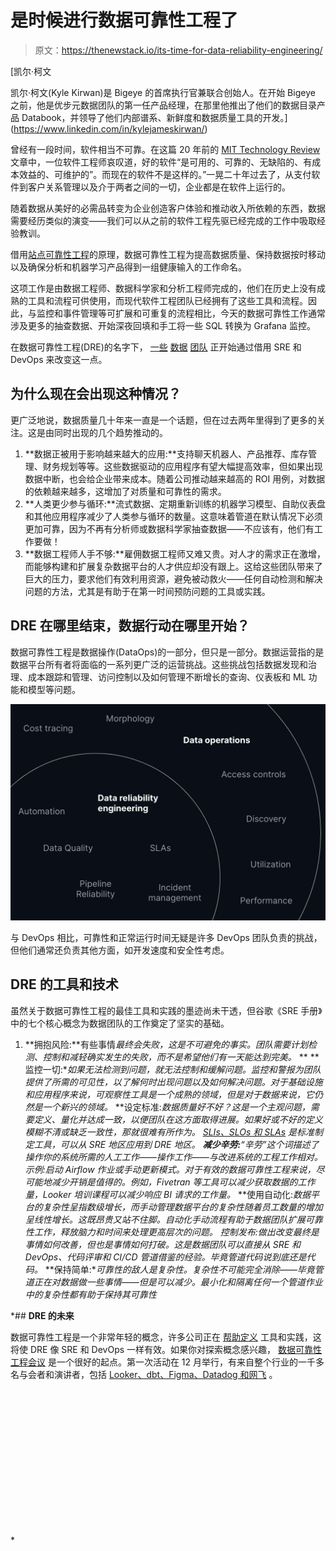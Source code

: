 # 是时候进行数据可靠性工程了

> 原文：<https://thenewstack.io/its-time-for-data-reliability-engineering/>

[](https://www.linkedin.com/in/kylejameskirwan/)

 [凯尔·柯文

凯尔·柯文(Kyle Kirwan)是 Bigeye 的首席执行官兼联合创始人。在开始 Bigeye 之前，他是优步元数据团队的第一任产品经理，在那里他推出了他们的数据目录产品 Databook，并领导了他们内部谱系、新鲜度和数据质量工具的开发。](https://www.linkedin.com/in/kylejameskirwan/) [](https://www.linkedin.com/in/kylejameskirwan/)

曾经有一段时间，软件相当不可靠。在这篇 20 年前的 [MIT Technology Review](https://t.sidekickopen01.com/s3t/c/5/f18dQhb0S7kF8bNVj9W5jPD-x2zGCwVN8Jbw_8QsRtKVnxb187fK0G-W16gGC35STPT3101?te=W3R5hFj4cm2zwW4mKLS-4fGB3lW41WtBk3P8RkBW4kFl7_1JxwY5W1L6zDF1S0ZKrW1L5LN51W-tWmW1YYKtv4r51p_W3M8bVV49Kpj_W4cfMnV1GyxKM1V3&si=8000000006503149&pi=0c8d7ed4-7155-465b-9231-c85669dcc0d2) 文章中，一位软件工程师哀叹道，好的软件“是可用的、可靠的、无缺陷的、有成本效益的、可维护的”。而现在的软件不是这样的。”一晃二十年过去了，从支付软件到客户关系管理以及介于两者之间的一切，企业都是在软件上运行的。

随着数据从美好的必需品转变为企业创造客户体验和推动收入所依赖的东西，数据需要经历类似的演变——我们可以从之前的软件工程先驱已经完成的工作中吸取经验教训。

借用[站点可靠性工程](https://sre.google/)的原理，数据可靠性工程为提高数据质量、保持数据按时移动以及确保分析和机器学习产品得到一组健康输入的工作命名。

这项工作是由数据工程师、数据科学家和分析工程师完成的，他们在历史上没有成熟的工具和流程可供使用，而现代软件工程团队已经拥有了这些工具和流程。因此，与监控和事件管理等可扩展和可重复的流程相比，今天的数据可靠性工作通常涉及更多的抽查数据、开始深夜回填和手工将一些 SQL 转换为 Grafana 监控。

在数据可靠性工程(DRE)的名字下， [一些](https://medium.com/weave-lab/introduction-to-data-reliability-engineering-2ddacf7122b7) [数据](https://www.youtube.com/watch?v=kMy3SVWcMIQ&list=PLmVfmOZxH52wZr1CNC7QNRnl6SR46rSng&index=4) [团队](https://www.youtube.com/watch?v=tieJ2A00ww8&list=PLmVfmOZxH52wZr1CNC7QNRnl6SR46rSng&index=8) 正开始通过借用 SRE 和 DevOps 来改变这一点。

## **为什么现在会出现这种情况？**

更广泛地说，数据质量几十年来一直是一个话题，但在过去两年里得到了更多的关注。这是由同时出现的几个趋势推动的。

1.  **数据正被用于影响越来越大的应用:**支持聊天机器人、产品推荐、库存管理、财务规划等等。这些数据驱动的应用程序有望大幅提高效率，但如果出现数据中断，也会给企业带来成本。随着公司推动越来越高的 ROI 用例，对数据的依赖越来越多，这增加了对质量和可靠性的需求。
2.  **人类更少参与循环:**流式数据、定期重新训练的机器学习模型、自助仪表盘和其他应用程序减少了人类参与循环的数量。这意味着管道在默认情况下必须更加可靠，因为不再有分析师或数据科学家抽查数据——不应该有，他们有工作要做！
3.  **数据工程师人手不够:**雇佣数据工程师又难又贵。对人才的需求正在激增，而能够构建和扩展复杂数据平台的人才供应却没有跟上。这给这些团队带来了巨大的压力，要求他们有效利用资源，避免被动救火——任何自动检测和解决问题的方法，尤其是有助于在第一时间预防问题的工具或实践。

## DRE 在哪里结束，数据行动在哪里开始？

数据可靠性工程是数据操作(DataOps)的一部分，但只是一部分。数据运营指的是数据平台所有者将面临的一系列更广泛的运营挑战。这些挑战包括数据发现和治理、成本跟踪和管理、访问控制以及如何管理不断增长的查询、仪表板和 ML 功能和模型等问题。

![](img/acc404cd3b4cbe9254c84fbd7383ece5.png)

与 DevOps 相比，可靠性和正常运行时间无疑是许多 DevOps 团队负责的挑战，但他们通常还负责其他方面，如开发速度和安全性考虑。

## **DRE 的工具和技术**

虽然关于数据可靠性工程的最佳工具和实践的墨迹尚未干透，但谷歌《SRE 手册》中的七个核心概念为数据团队的工作奠定了坚实的基础。

1.  **拥抱风险:**有些事情*最终会失败，这是不可避免的事实。团队需要计划检测、控制和减轻确实发生的失败，而不是希望他们有一天能达到完美。*
**   **监控一切:**如果无法检测到问题，就无法控制和缓解问题。监控和警报为团队提供了所需的可见性，以了解何时出现问题以及如何解决问题。对于基础设施和应用程序来说，可观察性工具是一个成熟的领域，但是对于数据来说，它仍然是一个新兴的领域。*   **设定标准:**数据质量好不好？这是一个主观问题，需要定义、量化并达成一致，以便团队在这方面取得进展。如果好或不好的定义模糊不清或缺乏一致性，那就很难有所作为。 [SLIs、SLOs 和 SLAs](https://www.bigeye.com/blog/defining-data-quality-SLA) 是标准制定工具，可以从 SRE 地区应用到 DRE 地区。*   **减少辛劳:**“辛劳”这个词描述了操作你的系统所需的人工工作——操作工作——与改进系统的工程工作相对。示例:启动 Airflow 作业或手动更新模式。对于有效的数据可靠性工程来说，尽可能地减少开销是值得的。例如，Fivetran 等工具可以减少获取数据的工作量，Looker 培训课程可以减少响应 BI 请求的工作量。*   **使用自动化:**数据平台的复杂性呈指数级增长，而手动管理数据平台的复杂性随着员工数量的增加呈线性增长。这既昂贵又站不住脚。自动化手动流程有助于数据团队扩展可靠性工作，释放脑力和时间来处理更高层次的问题。*   控制发布:做出改变最终是事情如何改善，但也是事情如何打破。这是数据团队可以直接从 SRE 和 DevOps、代码评审和 CI/CD 管道借鉴的经验。毕竟管道代码说到底还是代码。*   **保持简单:**可靠性的敌人是复杂性。复杂性不可能完全消除——毕竟管道正在对数据做一些事情——但是可以减少。最小化和隔离任何一个管道作业中的复杂性都有助于保持其可靠性*

 *## **DRE 的未来**

数据可靠性工程是一个非常年轻的概念，许多公司正在 [帮助定义](https://medium.com/weave-lab/introduction-to-data-reliability-engineering-2ddacf7122b7) 工具和实践，这将使 DRE 像 SRE 和 DevOps 一样有效。如果你对探索概念感兴趣， [数据可靠性工程会议](https://drecon.org) 是一个很好的起点。第一次活动在 12 月举行，有来自整个行业的一千多名与会者和演讲者，包括 [Looker、dbt、Figma、Datadog 和网飞](https://www.youtube.com/playlist?list=PLmVfmOZxH52wZr1CNC7QNRnl6SR46rSng) 。

<svg xmlns:xlink="http://www.w3.org/1999/xlink" viewBox="0 0 68 31" version="1.1"><title>Group</title> <desc>Created with Sketch.</desc></svg>*